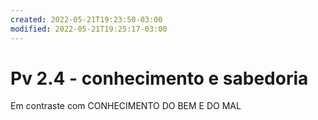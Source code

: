 ```yaml
---
created: 2022-05-21T19:23:50-03:00
modified: 2022-05-21T19:25:17-03:00
---
```


# Pv 2.4 - conhecimento e sabedoria

Em contraste com CONHECIMENTO DO BEM E DO MAL
